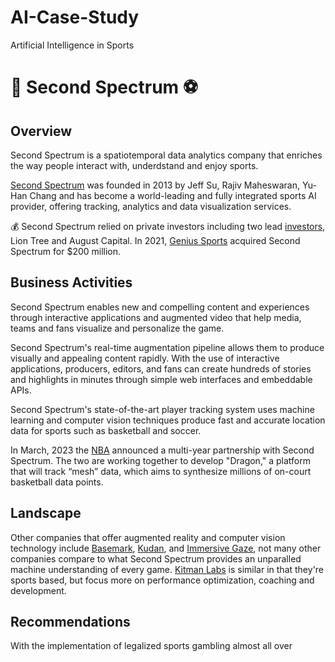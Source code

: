 # AI-Case-Study
Artificial Intelligence in Sports
# 🏀 Second Spectrum ⚽

## Overview

Second Spectrum is a spatiotemporal data analytics company that enriches the way people interact with, underdstand and enjoy sports.

[Second Spectrum](https://www.secondspectrum.com/index.html) was founded in 2013 by Jeff Su, Rajiv Maheswaran, Yu-Han Chang and has become a world-leading and fully integrated sports AI provider, offering tracking, analytics and data visualization services.

💰 Second Spectrum relied on private investors including two lead [investors](https://www.crunchbase.com/organization/second-spectrum/company_financials), Lion Tree and August Capital.  In 2021, [Genius Sports](https://www.sec.gov/Archives/edgar/data/1834489/000119312521153436/d431115dex991.htm) acquired Second Spectrum for $200 million.

## Business Activities

Second Spectrum enables new and compelling content and experiences through interactive applications and augmented video that help media, teams and fans visualize and personalize the game.

Second Spectrum's real-time augmentation pipeline allows them to produce visually and appealing content rapidly.  With the use of interactive applications, producers, editors, and fans can create hundreds of stories and highlights in minutes through simple web interfaces and embeddable APIs.

Second Spectrum's state-of-the-art player tracking system uses machine learning and computer vision techniques produce fast and accurate location data for sports such as basketball and soccer.  

In March, 2023 the [NBA](https://pr.nba.com/nba-genius-sports-second-spectrum-expanded-partnership/#:~:text=We%20are%20the%20trusted%20partner,NASCAR%2C%20AFA%20and%20Liga%20MX.) announced a multi-year partnership with Second Spectrum.  The two are working together to develop "Dragon," a platform that will track “mesh” data, which aims to synthesize millions of on-court basketball data points.

## Landscape

Other companies that offer augmented reality and computer vision technology include [Basemark](https://www.basemark.com/?utm_term=basemark&utm_campaign=Search-Campaing-Rocksolid&utm_source=adwords&utm_medium=ppc&hsa_acc=2843187597&hsa_cam=14935452885&hsa_grp=125689726542&hsa_ad=640277895105&hsa_src=g&hsa_tgt=kwd-372807042398&hsa_kw=basemark&hsa_mt=e&hsa_net=adwords&hsa_ver=3&gad_source=1&gclid=CjwKCAjw7-SvBhB6EiwAwYdCAaD4qHkGrp3RLf2Pukj1WhbYYgBXf7UsqcL2vr2g7DrIzpysVJqF1BoCck8QAvD_BwE), [Kudan](https://www.kudan.io/), and [Immersive Gaze](http://immersivegaze.com/), not many other companies compare to what Second Spectrum provides an unparalled machine understanding of every game.  [Kitman Labs](https://www.kitmanlabs.com/) is similar in that they're sports based, but focus more on performance optimization, coaching and development.  

## Recommendations

With the implementation of legalized sports gambling almost all over 




